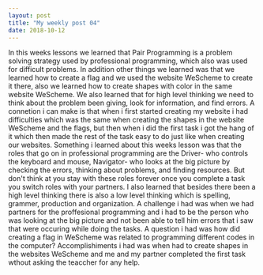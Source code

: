 ```yaml
---
layout: post
title: "My weekly post 04"
date: 2018-10-12
---
```



In this weeks lessons we learned that Pair Programming is a problem solving strategy used by professional programming, which also was used for difficult problems. In addition other things we learned was that we learned how to create a flag and we used the website WeScheme to create it there, also we learned how to create shapes with color in the same website WeScheme. We also learned that for high level thinking we need to think about the problem been giving, look for information, and find errors. A connetion i can make is that when i first started creating my website i had difficulties which was the same when creating the shapes in the website WeScheme and the flags, but then when i did the first task i got the hang of it which then made the rest of the task easy to do just like when creating our websites. Something i learned about this weeks lesson was that the roles that go on in professional programming are the Driver- who controls the keyboard and mouse, Navigator- who looks at the big picture by checking the errors, thinking about problems, and finding resources. But don't think at you stay with these roles forever once you complete a task you switch roles with your partners. I also learned that besides there been a high level thinking there is also a low level thinking which is spelling, grammer, production and organization. A challenge i had was when we had partners for the proffesional programming and i had to be the person who was looking at the big picture and not been able to tell him errors that i saw that were occuring while doing the tasks. A question i had was how did creating a flag in WeScheme was related to programming different codes in the computer? Accomplishiments i had was when had to create shapes in the websites WeScheme and me and my partner completed the first task wthout asking the teaccher for any help.   
